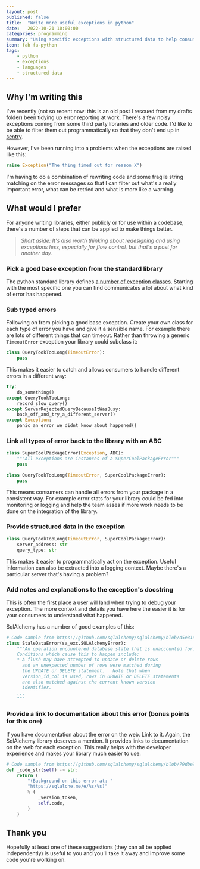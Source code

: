 ```yaml
---
layout: post
published: false
title:  "Write more useful exceptions in python"
date:   2022-10-21 10:00:00
categories: programming
summary: "Using specific exceptions with structured data to help consumers of your exceptions"
icon: fab fa-python
tags:
    - python
    - exceptions
    - languages
    - structured data
---
```


## Why I'm writing this

I've recently (not so recent now: this is an old post I rescued from my drafts folder) been tidying up error reporting 
at work. There's a few noisy exceptions coming from some third party libraries and older code. I'd like to be able to
filter them out programmatically so that they don't end up in [sentry](https://sentry.io/).

However, I've been running into a problems when the exceptions are raised like this:

```python
raise Exception("The thing timed out for reason X")
```

I'm having to do a combination of rewriting code and some fragile string matching on the error messages so that I can 
filter out what's a really important error, what can be retried and what is more like a warning.

## What would I prefer
For anyone writing libraries, either publicly or for use within a codebase, there's a number of steps that can
be applied to make things better. 

> *Short aside: It's also worth thinking about redesigning and using exceptions less, especially for flow control, 
> but that's a post for another day.*

### Pick a good base exception from the standard library 
The python standard library defines [a number of exception classes](https://docs.python.org/3/library/exceptions.html#base-classes).
Starting with the most specific one you can find communicates a lot about what kind of error has happened.

### Sub typed errors
Following on from picking a good base exception. Create your own class for each type of error you have and give it
a sensible name. For example there are lots of different things that can timeout. Rather than throwing a generic 
`TimeoutError` exception your library could subclass it:

```python
class QueryTookTooLong(TimeoutError):
    pass
```

This makes it easier to catch and allows consumers to handle different errors in a different way:

```python
try:
    do_something()
except QueryTookTooLong:
    record_slow_query()
except ServerRejectedQueryBecauseItWasBusy:
    back_off_and_try_a_different_server()
except Exception:
    panic_an_error_we_didnt_know_about_happened()
```


### Link all types of error back to the library with an ABC
```python
class SuperCoolPackageError(Exception, ABC):
    """All exceptions are instances of a SuperCoolPackageError"""
    pass

class QueryTookTooLong(TimeoutError, SuperCoolPackageError):
    pass
```

This means consumers can handle all errors from your package in a consistent way. For example error stats for your
library could be fed into monitoring or logging and help the team asses if more work needs to be done on the integration
of the library.

### Provide structured data in the exception
```python
class QueryTookTooLong(TimeoutError, SuperCoolPackageError):
    server_address: str
    query_type: str
```
This makes it easier to programmatically act on the exception. Useful information can also be extracted into a logging
context. Maybe there's a particular server that's having a problem?

### Add notes and explanations to the exception's docstring
This is often the first place a user will land when trying to debug your exception. The more context and details you
have here the easier it is for your consumers to understand what happened.

SqlAlchemy has a number of good examples of this:

```python
# Code sample from https://github.com/sqlalchemy/sqlalchemy/blob/d5e31d130808c94f09e51e9afb222c4efa63875c/lib/sqlalchemy/orm/exc.py#L35
class StaleDataError(sa_exc.SQLAlchemyError):
    """An operation encountered database state that is unaccounted for.
    Conditions which cause this to happen include:
    * A flush may have attempted to update or delete rows
      and an unexpected number of rows were matched during
      the UPDATE or DELETE statement.   Note that when
      version_id_col is used, rows in UPDATE or DELETE statements
      are also matched against the current known version
      identifier.
    ...
    """
```

### Provide a link to documentation about this error (bonus points for this one)
If you have documentation about the error on the web. Link to it. Again, the SqlAlchemy library deserves a mention. 
It provides links to documentation on the web for each exception. This really helps with the developer experience and 
makes your library much easier to use.

```python
# Code sample from https://github.com/sqlalchemy/sqlalchemy/blob/79dbe94bb4ccd75888d57f388195a3ba4fa6117e/lib/sqlalchemy/exc.py#L54
def _code_str(self) -> str:
    return (
        "(Background on this error at: "
        "https://sqlalche.me/e/%s/%s)"
        % (
            _version_token,
            self.code,
        )
    )
```

## Thank you
Hopefully at least one of these suggestions (they can all be applied independently) is useful to you and you'll take
it away and improve some code you're working on.